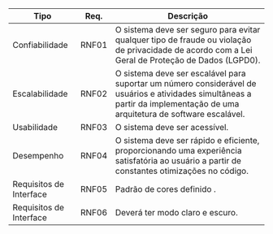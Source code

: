 | Tipo | Req. | Descrição |
| --- | --- | --- |
| Confiabilidade | RNF01 | O sistema deve ser seguro para evitar qualquer tipo de fraude ou violação de privacidade de acordo com a Lei Geral de Proteção de Dados (LGPD0).  |
| Escalabilidade | RNF02 | O sistema deve ser escalável para suportar um número considerável de usuários e atividades simultâneas a partir da implementação de uma arquitetura de software escalável. |
| Usabilidade | RNF03 | O sistema deve ser acessível. |
| Desempenho | RNF04 | O sistema deve ser rápido e eficiente, proporcionando uma experiência satisfatória ao usuário a partir de constantes otimizações no código.|
| Requisitos de Interface | RNF05 | Padrão de cores definido . |
| Requisitos de Interface | RNF06 | Deverá ter modo claro e escuro. |


